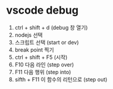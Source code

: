 # vscode debug

1. ctrl + shift + d (debug 창 열기)
2. nodejs 선택
3. 스크립트 선택 (start or dev)
4. break point 찍기
5. ctrl + shift + F5 (시작)
6. F10 다음 라인 (step over)
7. F11 다음 행위 (step into)
8. sifth + F11 이 함수의 리턴으로 (step out)
